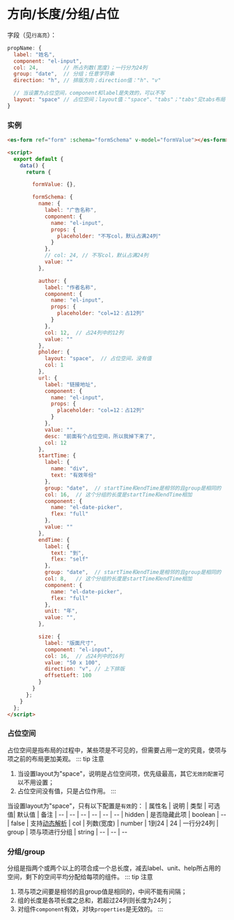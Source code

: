# 方向/长度/分组/占位

字段（见`行高亮`）：
```js {4,5,6,9}
propName: {
  label: "姓名",
  component: "el-input",
  col: 24,        // 所占列数(宽度)；一行分为24列
  group: "date",  // 分组；任意字符串
  direction: "h", // 排版方向；direction值："h"、"v"

  // 当设置为占位空间，component和label是失效的，可以不写
  layout: "space" // 占位空间；layout值："space"、"tabs"；"tabs"见tabs布局
}
```

### 实例
<ClientOnly>
  <demo-block>

  ```html
  <es-form ref="form" :schema="formSchema" v-model="formValue"></es-form>

  <script>
    export default {
      data() {
        return {

          formValue: {},

          formSchema: {
            name: {
              label: "广告名称",
              component: {
                name: "el-input",
                props: {
                  placeholder: "不写col，默认占满24列"
                }
              },
              // col: 24, // 不写col，默认占满24列
              value: ""
            },

            author: {
              label: "作者名称",
              component: {
                name: "el-input",
                props: {
                  placeholder: "col=12：占12列"
                }
              },
              col: 12,  // 占24列中的12列
              value: ""
            },
            pholder: {
              layout: "space",  // 占位空间，没有值
              col: 1
            },
            url: {
              label: "链接地址",
              component: {
                name: "el-input",
                props: {
                  placeholder: "col=12：占12列"
                }
              },
              value: "",
              desc: "前面有个占位空间，所以我掉下来了",
              col: 12
            },
            startTime: {
              label: {
                name: "div",
                text: "有效年份"
              },
              group: "date",  // startTime和endTime是相邻的且group是相同的
              col: 16,  // 这个分组的长度是startTime和endTime相加
              component: {
                name: "el-date-picker",
                flex: "full"
              },
              value: ""
            },
            endTime: {
              label: {
                text: "到",
                flex: "self"
              },
              group: "date",  // startTime和endTime是相邻的且group是相同的
              col: 8,   // 这个分组的长度是startTime和endTime相加
              component: {
                name: "el-date-picker",
                flex: "full"
              },
              unit: "年",
              value: "",
            },

            size: {
              label: "版面尺寸",
              component: "el-input",
              col: 16,  // 占24列中的16列
              value: "50 x 100",
              direction: "v", // 上下排版
              offsetLeft: 100
            }
          }
        };
      }
    };
  </script>
  ```
  </demo-block>
</ClientOnly>

### 占位空间
占位空间是指布局的过程中，某些项是不可见的，但需要占用一定的究竟，使项与项之前的布局更加美观。
::: tip 注意
1. 当设置layout为"space"，说明是占位空间项，优先级最高，其它`无效的配置`可以不用设置；
2. 占位空间没有值，只是占位作用。
:::

当设置layout为"space"，只有以下配置是`有效`的：
| 属性名 | 说明 | 类型 | 可选值| 默认值 | 备注
| -- | -- | -- | -- | -- | --
| hidden | 是否隐藏此项 | boolean | -- | false | 支持[动态解析](./com-standard.md)
| col | 列数(宽度) | number | 1到24 | 24 | 一行分24列
| group | 项与项进行分组 | string | -- | -- | --

### 分组/group
分组是指两个或两个以上的项合成一个总长度，减去label、unit、help所占用的空间，剩下的空间平均分配给每项的组件。
::: tip 注意
1. 项与项之间要是相邻的且group值是相同的，中间不能有间隔；
2. 组的长度是各项长度之总和，若超过24列则长度为24列；
3. 对组件`component`有效，对块`properties`是无效的。
:::


